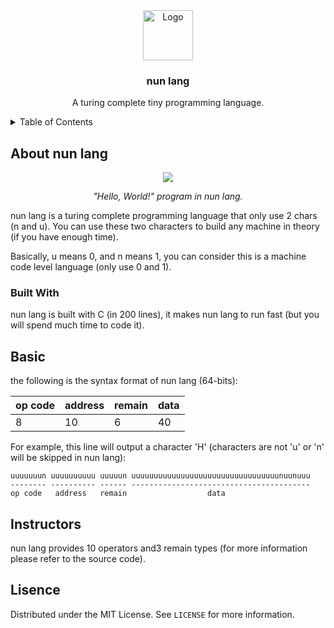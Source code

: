 <div align="center">
  <img src="https://raw.githubusercontent.com/othneildrew/Best-README-Template/master/images/logo.png" alt="Logo" width="80" height="80">
  <h3 align="center">nun lang</h3>

  <p align="center">
  A turing complete tiny programming language.
  </p>
</div>

<details>
  <summary>Table of Contents</summary>
  <ol>
    <li>
      <a href="#about-nun-lang">About nun lang</a>
      <ul>
        <li><a href="#built-with">Built With</a></li>
      </ul>
    </li>
    <li><a href="#basic">Basic</a></li>
    <li><a href="#instructors">Instructors</a></li>
    <li><a href="#license">License</a></li>
  </ol>
</details>

## About nun lang

<div align="center">

  ![](https://i.imgur.com/U4iH2iI.png)

  <i>"Hello, World!" program in nun lang.</i>
</div>

nun lang is a turing complete programming language that only use 2 chars (n and u). You can use these two characters to build any machine in theory (if you have enough time).

Basically, u means 0, and n means 1, you can consider this is a machine code level language (only use 0 and 1).

### Built With

nun lang is built with C (in 200 lines), it makes nun lang to run fast (but you will spend much time to code it).

## Basic

the following is the syntax format of nun lang (64-bits):

| op code | address | remain | data |
| --- | --- | --- | --- |
| 8 | 10 | 6 | 40 |

For example, this line will output a character 'H' (characters are not 'u' or 'n' will be skipped in nun lang):

```
uuuuuuun uuuuuuuuuu uuuuun uuuuuuuuuuuuuuuuuuuuuuuuuuuuuuuuunuunuuu
-------- ---------- ------ ----------------------------------------
op code   address   remain                  data
```

## Instructors

nun lang provides 10 operators and3 remain types (for more information please refer to the source code).

## Lisence

Distributed under the MIT License. See `LICENSE` for more information.
